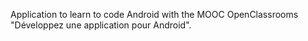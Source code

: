 Application to learn to code Android with the MOOC OpenClassrooms "Développez une application pour Android".
